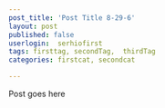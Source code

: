 ```yaml
---
post_title: 'Post Title 8-29-6'
layout: post
published: false
userlogin:  serhiofirst
tags: firsttag, secondTag,  thirdTag
categories: firstcat, secondcat

---
```

Post goes here
